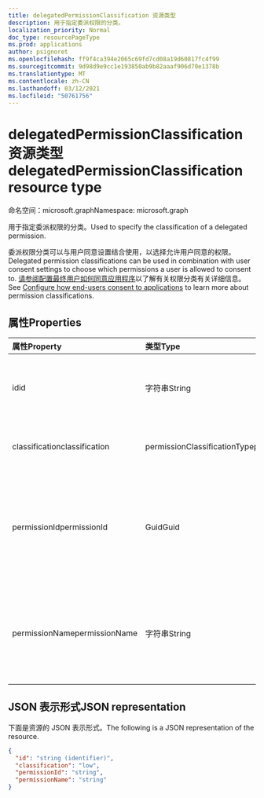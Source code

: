 ```yaml
---
title: delegatedPermissionClassification 资源类型
description: 用于指定委派权限的分类。
localization_priority: Normal
doc_type: resourcePageType
ms.prod: applications
author: psignoret
ms.openlocfilehash: ff9f4ca394e2065c69fd7cd08a19d60817fc4f99
ms.sourcegitcommit: 9d98d9e9cc1e193850ab9b82aaaf906d70e1378b
ms.translationtype: MT
ms.contentlocale: zh-CN
ms.lasthandoff: 03/12/2021
ms.locfileid: "50761756"
---
```

# <a name="delegatedpermissionclassification-resource-type"></a><span data-ttu-id="5f8ad-103">delegatedPermissionClassification 资源类型</span><span class="sxs-lookup"><span data-stu-id="5f8ad-103">delegatedPermissionClassification resource type</span></span>

<span data-ttu-id="5f8ad-104">命名空间：microsoft.graph</span><span class="sxs-lookup"><span data-stu-id="5f8ad-104">Namespace: microsoft.graph</span></span>

<span data-ttu-id="5f8ad-105">用于指定委派权限的分类。</span><span class="sxs-lookup"><span data-stu-id="5f8ad-105">Used to specify the classification of a delegated permission.</span></span>

<span data-ttu-id="5f8ad-106">委派权限分类可以与用户同意设置结合使用，以选择允许用户同意的权限。</span><span class="sxs-lookup"><span data-stu-id="5f8ad-106">Delegated permission classifications can be used in combination with user consent settings to choose which permissions a user is allowed to consent to.</span></span> <span data-ttu-id="5f8ad-107">[请参阅配置最终用户如何同意应用程序](/azure/active-directory/manage-apps/configure-user-consent)以了解有关权限分类有关详细信息。</span><span class="sxs-lookup"><span data-stu-id="5f8ad-107">See [Configure how end-users consent to applications](/azure/active-directory/manage-apps/configure-user-consent) to learn more about permission classifications.</span></span>

## <a name="properties"></a><span data-ttu-id="5f8ad-108">属性</span><span class="sxs-lookup"><span data-stu-id="5f8ad-108">Properties</span></span>

| <span data-ttu-id="5f8ad-109">属性</span><span class="sxs-lookup"><span data-stu-id="5f8ad-109">Property</span></span> | <span data-ttu-id="5f8ad-110">类型</span><span class="sxs-lookup"><span data-stu-id="5f8ad-110">Type</span></span> | <span data-ttu-id="5f8ad-111">说明</span><span class="sxs-lookup"><span data-stu-id="5f8ad-111">Description</span></span> |
|:---------------|:--------|:----------|
| <span data-ttu-id="5f8ad-112">id</span><span class="sxs-lookup"><span data-stu-id="5f8ad-112">id</span></span> | <span data-ttu-id="5f8ad-113">字符串</span><span class="sxs-lookup"><span data-stu-id="5f8ad-113">String</span></span> | <span data-ttu-id="5f8ad-114">**delegatedPermissionClassification 项的唯一** 标识符。</span><span class="sxs-lookup"><span data-stu-id="5f8ad-114">A unique identifier for the **delegatedPermissionClassification** Key.</span></span> <span data-ttu-id="5f8ad-115">不可为 null。</span><span class="sxs-lookup"><span data-stu-id="5f8ad-115">Not nullable.</span></span> <span data-ttu-id="5f8ad-116">只读。</span><span class="sxs-lookup"><span data-stu-id="5f8ad-116">Read-only.</span></span> |
| <span data-ttu-id="5f8ad-117">classification</span><span class="sxs-lookup"><span data-stu-id="5f8ad-117">classification</span></span> | <span data-ttu-id="5f8ad-118">permissionClassificationType</span><span class="sxs-lookup"><span data-stu-id="5f8ad-118">permissionClassificationType</span></span> | <span data-ttu-id="5f8ad-119">给定的分类值。</span><span class="sxs-lookup"><span data-stu-id="5f8ad-119">The classification value being given.</span></span> <span data-ttu-id="5f8ad-120">可能的值 `low` ：。</span><span class="sxs-lookup"><span data-stu-id="5f8ad-120">Possible value: `low`.</span></span> <span data-ttu-id="5f8ad-121">不支持 `$filter`。</span><span class="sxs-lookup"><span data-stu-id="5f8ad-121">Does not support `$filter`.</span></span> |
| <span data-ttu-id="5f8ad-122">permissionId</span><span class="sxs-lookup"><span data-stu-id="5f8ad-122">permissionId</span></span> | <span data-ttu-id="5f8ad-123">Guid</span><span class="sxs-lookup"><span data-stu-id="5f8ad-123">Guid</span></span> | <span data-ttu-id="5f8ad-124">[servicePrincipal](servicePrincipal.md) ( **oauth2PermissionScopes** 集合) 委派权限的唯一标识符 id。</span><span class="sxs-lookup"><span data-stu-id="5f8ad-124">The unique identifier (**id**) for the delegated permission listed in the **oauth2PermissionScopes** collection of the [servicePrincipal](servicePrincipal.md).</span></span> <span data-ttu-id="5f8ad-125">创建时为必需项。</span><span class="sxs-lookup"><span data-stu-id="5f8ad-125">Required on create.</span></span> <span data-ttu-id="5f8ad-126">不支持 `$filter`。</span><span class="sxs-lookup"><span data-stu-id="5f8ad-126">Does not support `$filter`.</span></span> |
| <span data-ttu-id="5f8ad-127">permissionName</span><span class="sxs-lookup"><span data-stu-id="5f8ad-127">permissionName</span></span> | <span data-ttu-id="5f8ad-128">字符串</span><span class="sxs-lookup"><span data-stu-id="5f8ad-128">String</span></span> | <span data-ttu-id="5f8ad-129">声明值 ([servicePrincipal](servicePrincipal.md)) **oauth2PermissionScopes** 集合中列出的委派权限的值。 </span><span class="sxs-lookup"><span data-stu-id="5f8ad-129">The claim value (**value**) for the delegated permission listed in the **oauth2PermissionScopes** collection of the [servicePrincipal](servicePrincipal.md).</span></span> <span data-ttu-id="5f8ad-130">不支持 `$filter`。</span><span class="sxs-lookup"><span data-stu-id="5f8ad-130">Does not support `$filter`.</span></span> |

## <a name="json-representation"></a><span data-ttu-id="5f8ad-131">JSON 表示形式</span><span class="sxs-lookup"><span data-stu-id="5f8ad-131">JSON representation</span></span>

<span data-ttu-id="5f8ad-132">下面是资源的 JSON 表示形式。</span><span class="sxs-lookup"><span data-stu-id="5f8ad-132">The following is a JSON representation of the resource.</span></span>

<!-- {
  "blockType": "resource",
  "optionalProperties": [

  ],
  "@odata.type": "microsoft.graph.delegatedPermissionClassification"
}-->

```json
{
  "id": "string (identifier)",
  "classification": "low",
  "permissionId": "string",
  "permissionName": "string"
}
```
